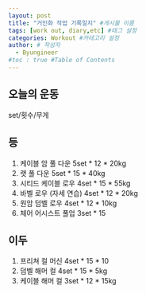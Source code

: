 ```yaml
---
layout: post
title: "거인화 작업 기록일지" #게시물 이름
tags: [work out, diary,etc] #태그 설정
categories: Workout #카테고리 설정
author: # 작성자
  - Byungineer
#toc : true #Table of Contents
---
```


## 오늘의 운동
set/횟수/무게

등
---
1. 케이블 암 풀 다운 5set * 12 * 20kg
2. 랫 풀 다운 5set * 15 * 40kg
3. 시티드 케이블 로우 4set * 15 * 55kg
4. 바벨 로우 (자세 연습) 4set * 12 * 20kg
5. 원암 덤벨 로우 4set * 12 * 10kg
6. 체어 어시스트 풀업 3set * 15

이두
---
1. 프리쳐 컬 머신 4set * 15 * 10 
2. 덤벨 해머 컬 4set * 15 * 5kg
3. 케이블 해머 컬 3set * 12 * 15kg
